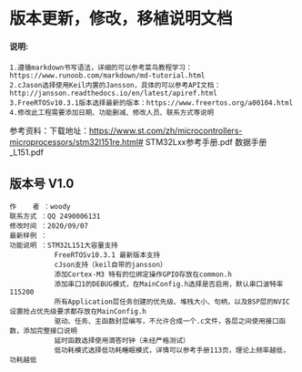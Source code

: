 # 版本更新，修改，移植说明文档


#### 说明: 
	1.遵循markdown书写语法，详细的可以参考菜鸟教程学习：https://www.runoob.com/markdown/md-tutorial.html
	2.cJason选择使用Keil内置的Jansson，具体的可以参考API文档：http://jansson.readthedocs.io/en/latest/apiref.html
	3.FreeRTOSv10.3.1版本选择最新的版本：https://www.freertos.org/a00104.html
	4.修改此工程需要添加日期、功能删减、修改人员、联系方式等说明

参考资料：下载地址：https://www.st.com/zh/microcontrollers-microprocessors/stm32l151re.html#
	STM32Lxx参考手册.pdf
	数据手册_L151.pdf
	
	
## 版本号 V1.0


	作    者 ：woody
	联系方式 ：QQ 2490006131
	修改时间 ：2020/09/07
	最新样例 ：
	功能说明 ：STM32L151大容量支持
			   FreeRTOSv10.3.1 最新版本支持
			   cJson支持（keil自带的jansson）
			   添加Cortex-M3 特有的位绑定操作GPIO存放在common.h
			   添加串口1的DEBUG模式，在MainConfig.h选择是否启用，默认串口波特率115200
			   所有Application层任务创建的优先级、堆栈大小、句柄，以及BSP层的NVIC设置抢占优先级要求都存放在MainConfig.h
			   驱动、任务、主函数封层编写，不允许合成一个.c文件，各层之间使用接口函数，添加完整接口说明
			   延时函数选择使用滴答时钟（未经严格测试）
			   低功耗模式选择低功耗睡眠模式，详情可以参考手册113页，理论上频率越低，功耗越低
			   
			   
			   

